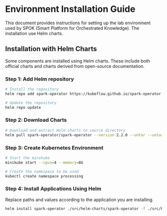 # Environment Installation Guide

This document provides instructions for setting up the lab environment used by SPOK (Smart Platform for Orchestrated Knowledge). The installation use Helm charts.

## Installation with Helm Charts

Some components are installed using Helm charts. These include both official charts and charts derived from open-source documentation.

### Step 1: Add Helm repository

```sh
# Install the repository
helm repo add spark-operator https://kubeflow.github.io/spark-operator

# Update the repository
helm repo update
```

### Step 2: Download Charts

```sh
# Download and extract Helm charts to source directory
helm pull spark-operator/spark-operator --version 2.2.0 --untar --untardir ./src/helm-charts

```

### Step 3: Create Kubernetes Environment

```sh
# Start the minikube
minikube start --cpus=4 --memory=8G

# Create the namespace to be used
kubectl create namespace processing
```

### Step 4: Install Applications Using Helm

Replace paths and values according to the application you are installing.

```sh
helm install spark-operator ./src/helm-charts/spark-operator -f ./src/helm-charts/spark-operator/values.yaml -n processing
```
